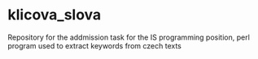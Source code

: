 # klicova_slova
Repository for the addmission task for the IS programming position, perl program used to extract keywords from czech texts
